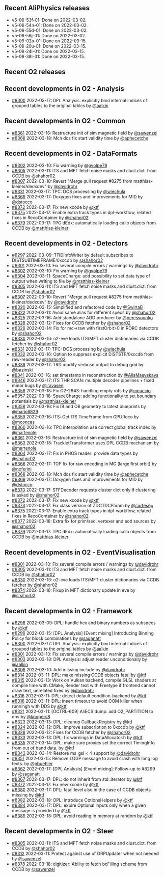 ## Recent AliPhysics releases
- v5-09-53f-01: Done on 2022-03-02.
- v5-09-54n-01: Done on 2022-03-02.
- v5-09-55d-01: Done on 2022-03-02.
- v5-09-56j-01: Done on 2022-03-02.
- v5-09-02o-01: Done on 2022-03-15.
- v5-09-20u-01: Done on 2022-03-15.
- v5-09-24l-01: Done on 2022-03-15.
- v5-09-38l-01: Done on 2022-03-15.
## Recent O2 releases
## Recent developments in O2 - Analysis
- [\#8300](https://github.com/AliceO2Group/AliceO2/pull/8300) 2022-03-17: DPL Analysis: explicitly bind internal indices of grouped tables to the original tables by [@aalkin](https://github.com/aalkin)
## Recent developments in O2 - Common
- [\#8361](https://github.com/AliceO2Group/AliceO2/pull/8361) 2022-03-16: Restructure init of sim magnetic field by [@sawenzel](https://github.com/sawenzel)
- [\#8368](https://github.com/AliceO2Group/AliceO2/pull/8368) 2022-03-18: Mch dcs fix start validity time by [@aphecetche](https://github.com/aphecetche)
## Recent developments in O2 - DataFormats
- [\#8302](https://github.com/AliceO2Group/AliceO2/pull/8302) 2022-03-10: Fix warning by [@gvolpe79](https://github.com/gvolpe79)
- [\#8305](https://github.com/AliceO2Group/AliceO2/pull/8305) 2022-03-11: ITS and MFT fetch noise masks and clust.dict. from CCDB by [@shahor02](https://github.com/shahor02)
- [\#8307](https://github.com/AliceO2Group/AliceO2/pull/8307) 2022-03-10: Revert "Merge pull request #8275 from matthias-kleiner/dedxdev" by [@davidrohr](https://github.com/davidrohr)
- [\#8331](https://github.com/AliceO2Group/AliceO2/pull/8331) 2022-03-17: TPC: DCS processing by [@wiechula](https://github.com/wiechula)
- [\#8369](https://github.com/AliceO2Group/AliceO2/pull/8369) 2022-03-17: Doxygen fixes and improvements for MID by [@dstocco](https://github.com/dstocco)
- [\#8372](https://github.com/AliceO2Group/AliceO2/pull/8372) 2022-03-17: Fix new xcode by [@ktf](https://github.com/ktf)
- [\#8375](https://github.com/AliceO2Group/AliceO2/pull/8375) 2022-03-17: Enable extra track types in dpl-workflow, related fixes in RecoContainer by [@shahor02](https://github.com/shahor02)
- [\#8379](https://github.com/AliceO2Group/AliceO2/pull/8379) 2022-03-17: TPC dEdx: automatically loading calib objects from CCDB by [@matthias-kleiner](https://github.com/matthias-kleiner)
## Recent developments in O2 - Detectors
- [\#8297](https://github.com/AliceO2Group/AliceO2/pull/8297) 2022-03-09: TFIDInfoWriter by default subscribes to DISTSUBTIMEFRAME/0xccdb by [@shahor02](https://github.com/shahor02)
- [\#8301](https://github.com/AliceO2Group/AliceO2/pull/8301) 2022-03-10: Fix several compile errors / warnings by [@davidrohr](https://github.com/davidrohr)
- [\#8302](https://github.com/AliceO2Group/AliceO2/pull/8302) 2022-03-10: Fix warning by [@gvolpe79](https://github.com/gvolpe79)
- [\#8304](https://github.com/AliceO2Group/AliceO2/pull/8304) 2022-03-11: SpaceCharge: add possibility to set data type of output when writing to file by [@matthias-kleiner](https://github.com/matthias-kleiner)
- [\#8305](https://github.com/AliceO2Group/AliceO2/pull/8305) 2022-03-11: ITS and MFT fetch noise masks and clust.dict. from CCDB by [@shahor02](https://github.com/shahor02)
- [\#8307](https://github.com/AliceO2Group/AliceO2/pull/8307) 2022-03-10: Revert "Merge pull request #8275 from matthias-kleiner/dedxdev" by [@davidrohr](https://github.com/davidrohr)
- [\#8320](https://github.com/AliceO2Group/AliceO2/pull/8320) 2022-03-15: Simplified and refactored code by [@SwirtaB](https://github.com/SwirtaB)
- [\#8322](https://github.com/AliceO2Group/AliceO2/pull/8322) 2022-03-11: Avoid same alias for different specs by [@shahor02](https://github.com/shahor02)
- [\#8325](https://github.com/AliceO2Group/AliceO2/pull/8325) 2022-03-16: Add standalone AOD producer by [@peressounko](https://github.com/peressounko)
- [\#8328](https://github.com/AliceO2Group/AliceO2/pull/8328) 2022-03-12: Fixes for CCDB fetcher by [@shahor02](https://github.com/shahor02)
- [\#8329](https://github.com/AliceO2Group/AliceO2/pull/8329) 2022-03-14: Fix for mc->raw with firstOrbit>0 in RORC detectors by [@shahor02](https://github.com/shahor02)
- [\#8330](https://github.com/AliceO2Group/AliceO2/pull/8330) 2022-03-16: o2-eve loads ITS/MFT cluster dictionaries via CCDB fetcher by [@shahor02](https://github.com/shahor02)
- [\#8331](https://github.com/AliceO2Group/AliceO2/pull/8331) 2022-03-17: TPC: DCS processing by [@wiechula](https://github.com/wiechula)
- [\#8332](https://github.com/AliceO2Group/AliceO2/pull/8332) 2022-03-16: Option to suppress explicit DISTSTF/0xccdb from raw-reader by [@shahor02](https://github.com/shahor02)
- [\#8339](https://github.com/AliceO2Group/AliceO2/pull/8339) 2022-03-17: TRD modify verbose output to debug grid by [@bazinski](https://github.com/bazinski)
- [\#8341](https://github.com/AliceO2Group/AliceO2/pull/8341) 2022-03-16: set timestamp in reconstruction by [@AllaMaevskaya](https://github.com/AllaMaevskaya)
- [\#8346](https://github.com/AliceO2Group/AliceO2/pull/8346) 2022-03-17: ITS THR SCAN: multiple decoder pipelines + fixed minor bugs by [@iravasen](https://github.com/iravasen)
- [\#8356](https://github.com/AliceO2Group/AliceO2/pull/8356) 2022-03-18: Fix O2-2843: handling empty rofs by [@mpuccio](https://github.com/mpuccio)
- [\#8357](https://github.com/AliceO2Group/AliceO2/pull/8357) 2022-03-18: SpaceCharge: adding functionality to set boundary potentials by [@matthias-kleiner](https://github.com/matthias-kleiner)
- [\#8358](https://github.com/AliceO2Group/AliceO2/pull/8358) 2022-03-16: Fix IB and OB geometry to latest blueprints by [@mario6829](https://github.com/mario6829)
- [\#8359](https://github.com/AliceO2Group/AliceO2/pull/8359) 2022-03-16: ITS: Get ITS TimeFrame from GPUReco by [@mconcas](https://github.com/mconcas)
- [\#8360](https://github.com/AliceO2Group/AliceO2/pull/8360) 2022-03-16: TPC interpolation use correct global track index by [@martenole](https://github.com/martenole)
- [\#8361](https://github.com/AliceO2Group/AliceO2/pull/8361) 2022-03-16: Restructure init of sim magnetic field by [@sawenzel](https://github.com/sawenzel)
- [\#8363](https://github.com/AliceO2Group/AliceO2/pull/8363) 2022-03-18: TrackletTransformer uses DPL CCDB mechanism by [@martenole](https://github.com/martenole)
- [\#8364](https://github.com/AliceO2Group/AliceO2/pull/8364) 2022-03-17: Fix in PHOS reader: provide data types by [@shahor02](https://github.com/shahor02)
- [\#8366](https://github.com/AliceO2Group/AliceO2/pull/8366) 2022-03-17: TOF fix for raw encoding in MC (large first orbit) by [@noferini](https://github.com/noferini)
- [\#8368](https://github.com/AliceO2Group/AliceO2/pull/8368) 2022-03-18: Mch dcs fix start validity time by [@aphecetche](https://github.com/aphecetche)
- [\#8369](https://github.com/AliceO2Group/AliceO2/pull/8369) 2022-03-17: Doxygen fixes and improvements for MID by [@dstocco](https://github.com/dstocco)
- [\#8370](https://github.com/AliceO2Group/AliceO2/pull/8370) 2022-03-17: STFDecoder requests cluster dict only if clustering is asked by [@shahor02](https://github.com/shahor02)
- [\#8372](https://github.com/AliceO2Group/AliceO2/pull/8372) 2022-03-17: Fix new xcode by [@ktf](https://github.com/ktf)
- [\#8373](https://github.com/AliceO2Group/AliceO2/pull/8373) 2022-03-17: Fix class version of ZDCTDCParam by [@cortesep](https://github.com/cortesep)
- [\#8375](https://github.com/AliceO2Group/AliceO2/pull/8375) 2022-03-17: Enable extra track types in dpl-workflow, related fixes in RecoContainer by [@shahor02](https://github.com/shahor02)
- [\#8377](https://github.com/AliceO2Group/AliceO2/pull/8377) 2022-03-18: Extra fix for prim/sec. vertexer and aod sources by [@shahor02](https://github.com/shahor02)
- [\#8379](https://github.com/AliceO2Group/AliceO2/pull/8379) 2022-03-17: TPC dEdx: automatically loading calib objects from CCDB by [@matthias-kleiner](https://github.com/matthias-kleiner)
## Recent developments in O2 - EventVisualisation
- [\#8301](https://github.com/AliceO2Group/AliceO2/pull/8301) 2022-03-10: Fix several compile errors / warnings by [@davidrohr](https://github.com/davidrohr)
- [\#8305](https://github.com/AliceO2Group/AliceO2/pull/8305) 2022-03-11: ITS and MFT fetch noise masks and clust.dict. from CCDB by [@shahor02](https://github.com/shahor02)
- [\#8330](https://github.com/AliceO2Group/AliceO2/pull/8330) 2022-03-16: o2-eve loads ITS/MFT cluster dictionaries via CCDB fetcher by [@shahor02](https://github.com/shahor02)
- [\#8374](https://github.com/AliceO2Group/AliceO2/pull/8374) 2022-03-16: Fixup in MFT dictionary update in eve by [@shahor02](https://github.com/shahor02)
## Recent developments in O2 - Framework
- [\#8298](https://github.com/AliceO2Group/AliceO2/pull/8298) 2022-03-09: DPL: handle hex and binary numbers as subspecs by [@ktf](https://github.com/ktf)
- [\#8299](https://github.com/AliceO2Group/AliceO2/pull/8299) 2022-03-15: [DPL Analysis] [Event mixing] Introducing Binning Policy for block combinations by [@saganatt](https://github.com/saganatt)
- [\#8300](https://github.com/AliceO2Group/AliceO2/pull/8300) 2022-03-17: DPL Analysis: explicitly bind internal indices of grouped tables to the original tables by [@aalkin](https://github.com/aalkin)
- [\#8301](https://github.com/AliceO2Group/AliceO2/pull/8301) 2022-03-10: Fix several compile errors / warnings by [@davidrohr](https://github.com/davidrohr)
- [\#8303](https://github.com/AliceO2Group/AliceO2/pull/8303) 2022-03-18: DPL Analysis: adjust reader unconditionally by [@aalkin](https://github.com/aalkin)
- [\#8308](https://github.com/AliceO2Group/AliceO2/pull/8308) 2022-03-10: Add missing include by [@davidrohr](https://github.com/davidrohr)
- [\#8314](https://github.com/AliceO2Group/AliceO2/pull/8314) 2022-03-11: DPL: make missing CCDB objects fatal by [@ktf](https://github.com/ktf)
- [\#8315](https://github.com/AliceO2Group/AliceO2/pull/8315) 2022-03-13: Work on Vulkan backend, compile GLSL shaders at compile time with CMake, Render text with Freetype if frontend cannot draw text, unrelated fixes by [@davidrohr](https://github.com/davidrohr)
- [\#8316](https://github.com/AliceO2Group/AliceO2/pull/8316) 2022-03-11: DPL: detect default condition-backend by [@ktf](https://github.com/ktf)
- [\#8318](https://github.com/AliceO2Group/AliceO2/pull/8318) 2022-03-11: DPL: insert timeout to avoid OOM killer when runningh with DDS by [@ktf](https://github.com/ktf)
- [\#8321](https://github.com/AliceO2Group/AliceO2/pull/8321) 2022-03-11: [OCTRL-609] AliECS dump: add O2_PARTITION to env by [@knopers8](https://github.com/knopers8)
- [\#8323](https://github.com/AliceO2Group/AliceO2/pull/8323) 2022-03-13: DPL: cleanup CallbackRegistry by [@ktf](https://github.com/ktf)
- [\#8324](https://github.com/AliceO2Group/AliceO2/pull/8324) 2022-03-12: DPL: improve subscription to 0xccdb by [@ktf](https://github.com/ktf)
- [\#8328](https://github.com/AliceO2Group/AliceO2/pull/8328) 2022-03-12: Fixes for CCDB fetcher by [@shahor02](https://github.com/shahor02)
- [\#8333](https://github.com/AliceO2Group/AliceO2/pull/8333) 2022-03-13: DPL: fix warnings in DataAllocator.h by [@ktf](https://github.com/ktf)
- [\#8335](https://github.com/AliceO2Group/AliceO2/pull/8335) 2022-03-14: DPL: make sure proxies set the correct TimingInfo from out of band data. by [@ktf](https://github.com/ktf)
- [\#8343](https://github.com/AliceO2Group/AliceO2/pull/8343) 2022-03-14: Restore ms_gsl < 4 support by [@davidrohr](https://github.com/davidrohr)
- [\#8351](https://github.com/AliceO2Group/AliceO2/pull/8351) 2022-03-15: Remove LOGP message to avoid crash with long log texts. by [@pbuehler](https://github.com/pbuehler)
- [\#8362](https://github.com/AliceO2Group/AliceO2/pull/8362) 2022-03-17: [DPL Analysis] [Event mixing]: Follow-up to #8299 by [@saganatt](https://github.com/saganatt)
- [\#8367](https://github.com/AliceO2Group/AliceO2/pull/8367) 2022-03-17: DPL: do not inherit from std::iterator by [@ktf](https://github.com/ktf)
- [\#8372](https://github.com/AliceO2Group/AliceO2/pull/8372) 2022-03-17: Fix new xcode by [@ktf](https://github.com/ktf)
- [\#8380](https://github.com/AliceO2Group/AliceO2/pull/8380) 2022-03-17: DPL: fatal level also in the case of CCDB objects missing by [@ktf](https://github.com/ktf)
- [\#8382](https://github.com/AliceO2Group/AliceO2/pull/8382) 2022-03-18: DPL: introduce OptionsHelpers by [@ktf](https://github.com/ktf)
- [\#8384](https://github.com/AliceO2Group/AliceO2/pull/8384) 2022-03-17: DPL: expire Optional inputs only when a given message is provided by [@ktf](https://github.com/ktf)
- [\#8389](https://github.com/AliceO2Group/AliceO2/pull/8389) 2022-03-18: DPL: avoid reading in memory at random by [@ktf](https://github.com/ktf)
## Recent developments in O2 - Steer
- [\#8305](https://github.com/AliceO2Group/AliceO2/pull/8305) 2022-03-11: ITS and MFT fetch noise masks and clust.dict. from CCDB by [@shahor02](https://github.com/shahor02)
- [\#8312](https://github.com/AliceO2Group/AliceO2/pull/8312) 2022-03-11: Protect against use of GRPUpdater when not needed by [@sawenzel](https://github.com/sawenzel)
- [\#8378](https://github.com/AliceO2Group/AliceO2/pull/8378) 2022-03-18: digitizer: Ability to fetch bcFilling scheme from CCDB by [@sawenzel](https://github.com/sawenzel)
